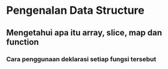 # Pengenalan Data Structure

## Mengetahui apa itu array, slice, map dan function

### Cara penggunaan deklarasi setiap fungsi tersebut